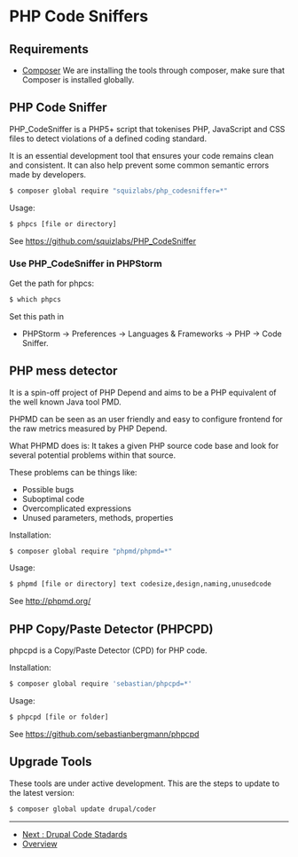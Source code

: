 # PHP Code Sniffers

## Requirements
* [Composer](./Composer.md)
  We are installing the tools through composer, make sure that Composer is 
  installed globally.



## PHP Code Sniffer
PHP_CodeSniffer is a PHP5+ script that tokenises PHP, JavaScript and CSS files 
to detect violations of a defined coding standard. 

It is an essential development tool that ensures your code remains clean and 
consistent. It can also help prevent some common semantic errors made by 
developers.

```bash
$ composer global require "squizlabs/php_codesniffer=*"
```

Usage:

```bash
$ phpcs [file or directory]
```

See https://github.com/squizlabs/PHP_CodeSniffer



### Use PHP_CodeSniffer in PHPStorm
Get the path for phpcs:

```bash
$ which phpcs
```

Set this path in 
* PHPStorm -> Preferences -> Languages & Frameworks -> PHP -> Code Sniffer.



## PHP mess detector
It is a spin-off project of PHP Depend and aims to be a PHP equivalent of the 
well known Java tool PMD. 

PHPMD can be seen as an user friendly and easy to configure frontend for the 
raw metrics measured by PHP Depend.

What PHPMD does is: It takes a given PHP source code base and look for several 
potential problems within that source. 

These problems can be things like:

* Possible bugs
* Suboptimal code
* Overcomplicated expressions
* Unused parameters, methods, properties

Installation:

```bash
$ composer global require "phpmd/phpmd=*"
```

Usage:

```bash
$ phpmd [file or directory] text codesize,design,naming,unusedcode
```
  
See http://phpmd.org/



## PHP Copy/Paste Detector (PHPCPD)
phpcpd is a Copy/Paste Detector (CPD) for PHP code.

Installation:

```bash
$ composer global require 'sebastian/phpcpd=*'
```

Usage:

```bash
$ phpcpd [file or folder]
```

See https://github.com/sebastianbergmann/phpcpd



## Upgrade Tools
These tools are under active development. This are the steps to update to the 
latest version:

```bash
$ composer global update drupal/coder
```




---
* [Next : Drupal Code Stadards](./Drupal-Code-Standards.md)
* [Overview](../README.md)

